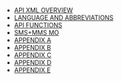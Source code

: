 <html>

<head>


</head>

<body>

<ul>

<li> <a href="/API%20XML%20OVERVIEW.md">API XML OVERVIEW</a> </li>
<li> <a href="/LANGUAGE%20AND%20ABBREVIATIONS.md">LANGUAGE AND ABBREVIATIONS</a> </li>  
<li> <a href="/API%20FUNCTIONS.md">API FUNCTIONS</a></li>	
<li> <a href="/SMS+MMS%20MO.md">SMS+MMS MO</a> </li>
<li> <a href="/APPENDIX%20A.md">APPENDIX A</a> </li>
<li> <a href="/APPENDIX%20B.md">APPENDIX B</a> </li>
<li> <a href="/APPENDIX%20C.md">APPENDIX C</a> </li>
<li> <a href="/APPENDIX%20D.md">APPENDIX D</a> </li>
<li> <a href="/APPENDIX%20E.md">APPENDIX E</a> </li>

</ul>

